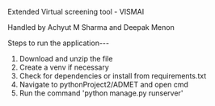 Extended Virtual screening tool - VISMAI

Handled by Achyut M Sharma and Deepak Menon

Steps to run the application---
1. Download and unzip the file
2. Create a venv if necessary
3. Check for dependencies or install from requirements.txt
4. Navigate to pythonProject2/ADMET and open cmd
5. Run the command 'python manage.py runserver'
